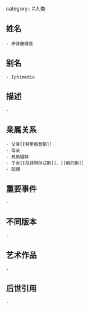 category:: #人类
## 姓名
	- 伊菲墨得亚
## 别名
	- Iphimedia
## 描述
	-
## 亲属关系
	- 父亲[[特里俄普斯]]
	- 母亲
	- 兄弟姐妹
	- 子女[[厄菲阿尔忒斯]]、[[俄托斯]]
	- 配偶
## 重要事件
	-
## 不同版本
	-
## 艺术作品
	-
## 后世引用
	-
